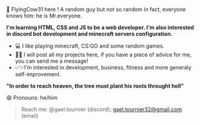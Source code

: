 💪 FlyingCow31 here !
A random guy but not so random in fact, everyone knows him: he is Mr.everyone. 

**I'm learning HTML, CSS and JS to be a web developer. I'm also interested in discord bot development and minecraft servers configuration.**
- 💻 I like playing minecraft, CS:GO and some random games.
- 🤷‍♂️ I will post all my projects here, if you have a piece of advice for me, you can send me a message! 
- ✅✨I'm interested in development, business, fitness and more generaly self-improvement. 

**"In order to reach heaven, the tree must plant his roots throught hell"**

😄 Pronouns: he/him
> Reach me: @gael.tournier (discord); gael.tournier32@gmail.com (email)
<!---
FlyingCow31/FlyingCow31 is a ✨ special ✨ repository because its `README.md` (this file) appears on your GitHub profile.
You can click the Preview link to take a look at your changes.
--->
